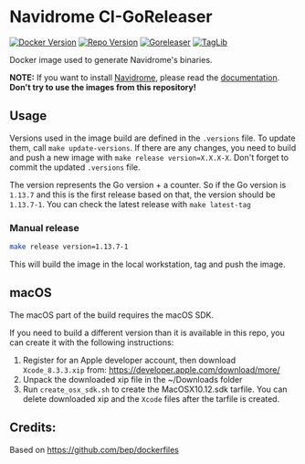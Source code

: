 # Navidrome CI-GoReleaser


[![Docker Version](https://img.shields.io/docker/v/deluan/ci-goreleaser/latest?logo=docker)](https://hub.docker.com/r/deluan/ci-goreleaser/tags)
[![Repo Version](https://img.shields.io/docker/v/deluan/ci-goreleaser?label=version&sort=semver&logo=github)](https://hub.docker.com/r/deluan/ci-goreleaser/tags)
[![Goreleaser](https://img.shields.io/badge/dynamic/toml?url=https%3A%2F%2Fraw.githubusercontent.com%2Fnavidrome%2Fci-goreleaser%2Fmaster%2F.versions&query=%24.GORELEASER_VERSION&label=Goreleaser&color=brightgreen)](https://github.com/goreleaser/goreleaser/releases)
[![TagLib](https://img.shields.io/badge/dynamic/toml?url=https%3A%2F%2Fraw.githubusercontent.com%2Fnavidrome%2Fci-goreleaser%2Fmaster%2F.versions&query=%24.TAGLIB_VERSION&label=TagLib&color=brightgreen)](https://github.com/taglib/taglib/releases)

Docker image used to generate Navidrome's binaries.

**NOTE:** If you want to install [Navidrome](https://www.navidrome.org), please read the [documentation](https://www.navidrome.org/docs/installation/). **Don't try to use the images from this repository!**

## Usage

Versions used in the image build are defined in the `.versions` file. To update them, call `make update-versions`.
If there are any changes, you need to build and push a new image with `make release version=X.X.X-X`. Don't forget
to commit the updated `.versions` file.

The version represents the Go version + a counter. So if the Go version is `1.13.7` and this is
the first release based on that, the version should be `1.13.7-1`. You can check the latest release with `make latest-tag`

### Manual release

```bash
make release version=1.13.7-1 
```

This will build the image in the local workstation, tag and push the image.

## macOS

The macOS part of the build requires the macOS SDK.

If you need to build a different version than it is available in this repo, you can create it with the following instructions:

1) Register for an Apple developer account, then download `Xcode_8.3.3.xip` from: https://developer.apple.com/download/more/
2) Unpack the downloaded xip file in the ~/Downloads folder
3) Run `create_osx_sdk.sh` to create the MacOSX10.12.sdk tarfile. You can delete downloaded xip and the `Xcode` files after the tarfile is created.

## Credits:

Based on https://github.com/bep/dockerfiles
